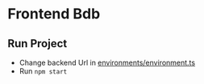 # Frontend Bdb

## Run Project

- Change backend Url in [environments/environment.ts](src/environments/environment.ts)
- Run `npm start`
